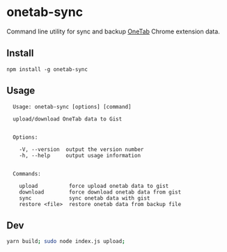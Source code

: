 # onetab-sync
Command line utility for sync and backup [OneTab](https://chrome.google.com/webstore/detail/onetab/chphlpgkkbolifaimnlloiipkdnihall) Chrome extension data.

## Install
```
npm install -g onetab-sync
```

## Usage
```
  Usage: onetab-sync [options] [command]

  upload/download OneTab data to Gist


  Options:

    -V, --version  output the version number
    -h, --help     output usage information


  Commands:

    upload          force upload onetab data to gist
    download        force download onetab data from gist
    sync            sync onetab data with gist
    restore <file>  restore onetab data from backup file
```

## Dev

 ```bash
 yarn build; sudo node index.js upload;
 ```